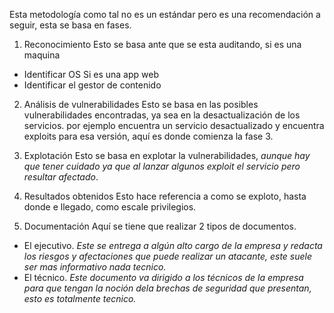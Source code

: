 Esta metodología como tal no es un estándar pero es una recomendación a seguir, esta se basa en fases.

1. Reconocimiento
Esto se basa ante que se esta auditando, si es una maquina
- Identificar OS
Si es una app web
- Identificar el gestor de contenido

2. Análisis de vulnerabilidades
Esto se basa en las posibles vulnerabilidades encontradas, ya sea en la desactualización de los servicios. por ejemplo encuentra un servicio desactualizado y encuentra exploits para esa versión, aquí es donde comienza la fase 3.

3. Explotación
Esto se basa en explotar la vulnerabilidades, *aunque hay que tener cuidado ya que al lanzar algunos exploit el servicio pero resultar afectado*.

4. Resultados obtenidos
Esto hace referencia a como se exploto, hasta donde e llegado, como escale privilegios.

5. Documentación
Aquí se tiene que realizar 2 tipos de documentos.
- El ejecutivo.
*Este se entrega a algún alto cargo de la empresa y redacta los riesgos y afectaciones que puede realizar un atacante, este suele ser mas informativo nada tecnico.*
- El técnico.
*Este documento va dirigido a los técnicos de la empresa para que tengan la noción dela brechas de seguridad que presentan, esto es totalmente tecnico.*

